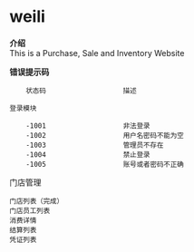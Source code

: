 # weili

**介绍**   
This is a Purchase, Sale and Inventory Website


**错误提示码**
    
        状态码                   描述
    
    登录模块
    
        -1001                   非法登录
        -1002                   用户名密码不能为空
        -1003                   管理员不存在
        -1004                   禁止登录
        -1005                   账号或者密码不正确
    
  
  
  
门店管理
   
    门店列表（完成）
    门店员工列表
    消费详情
    结算列表
    凭证列表
    
